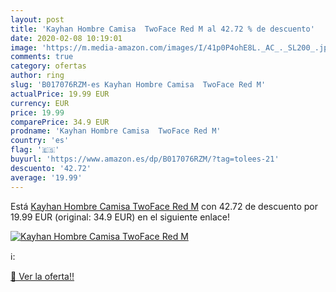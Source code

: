 ```yaml
---
layout: post
title: 'Kayhan Hombre Camisa  TwoFace Red M al 42.72 % de descuento'
date: 2020-02-08 10:19:01
image: 'https://m.media-amazon.com/images/I/41p0P4ohE8L._AC_._SL200_.jpg'
comments: true
category: ofertas
author: ring
slug: 'B017076RZM-es Kayhan Hombre Camisa  TwoFace Red M'
actualPrice: 19.99 EUR
currency: EUR
price: 19.99
comparePrice: 34.9 EUR
prodname: 'Kayhan Hombre Camisa  TwoFace Red M'
country: 'es'
flag: '🇪🇸'
buyurl: 'https://www.amazon.es/dp/B017076RZM/?tag=tolees-21'
descuento: '42.72'
average: '19.99'
---
```


Está [Kayhan Hombre Camisa  TwoFace Red M](https://www.amazon.es/dp/B017076RZM/?tag=tolees-21) con 42.72 de descuento por 19.99 EUR (original: 34.9 EUR) en el siguiente enlace!

[![Kayhan Hombre Camisa  TwoFace Red M](https://m.media-amazon.com/images/I/41p0P4ohE8L._AC_._SL200_.jpg)](https://www.amazon.es/dp/B017076RZM/?tag=tolees-21)

ℹ️:


[🛒 Ver la oferta!!](https://www.amazon.es/dp/B017076RZM/?tag=tolees-21)
